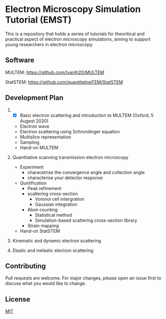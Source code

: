 # Electron Microscopy Simulation Tutorial (EMST)

This is a repository that holds a series of tutorials for theoritical and practical aspect of electron microscopy simulations, aiming to support young researchers in electron microscopy. 
## Software 

MULTEM: https://github.com/Ivanlh20/MULTEM

StatSTEM: https://github.com/quantitativeTEM/StatSTEM

## Development Plan

1. - [x] Basic electron scattering and introduction to MULTEM
(Oxford, 5 Augest 2020)
    - Electron wave
    - Electron scattering using Schrondinger equation
    - Multislice representation
    - Sampling
    - Hand-on MULTEM

2. Quantitative scanning transmission electron microscopy
    - Experiment
        - characetrise the convergence angle and collection angle 
        - characterise your detector response
    - Quntification 
        - Peak refinement 
        - scattering cross-section 
            - Voronoi cell intergration
            - Gaussian integration
        - Atom counting
            - Statistical method
            - Simulation-based scattering cross-section library 
        - Strain mapping
    - Hand-on StatSTEM

3. Kinematic and dynamic electron scattering

4. Elastic and inelastic electron scattering 


## Contributing
Pull requests are welcome. For major changes, please open an issue first to discuss what you would like to change.

## License
[MIT](https://choosealicense.com/licenses/mit/)